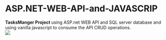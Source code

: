 # ASP.NET-WEB-API-and-JAVASCRIP
<b>TasksManger Project </b>using ASP.net WEB API and SQL server database and using vanilla javascript to consume the API CRUD operations.
<br/>
<image src="https://hostquick.onlineconverter.com/file/20e08780bc6943c6cb7cd06cdaac0ad10e/download"/>
